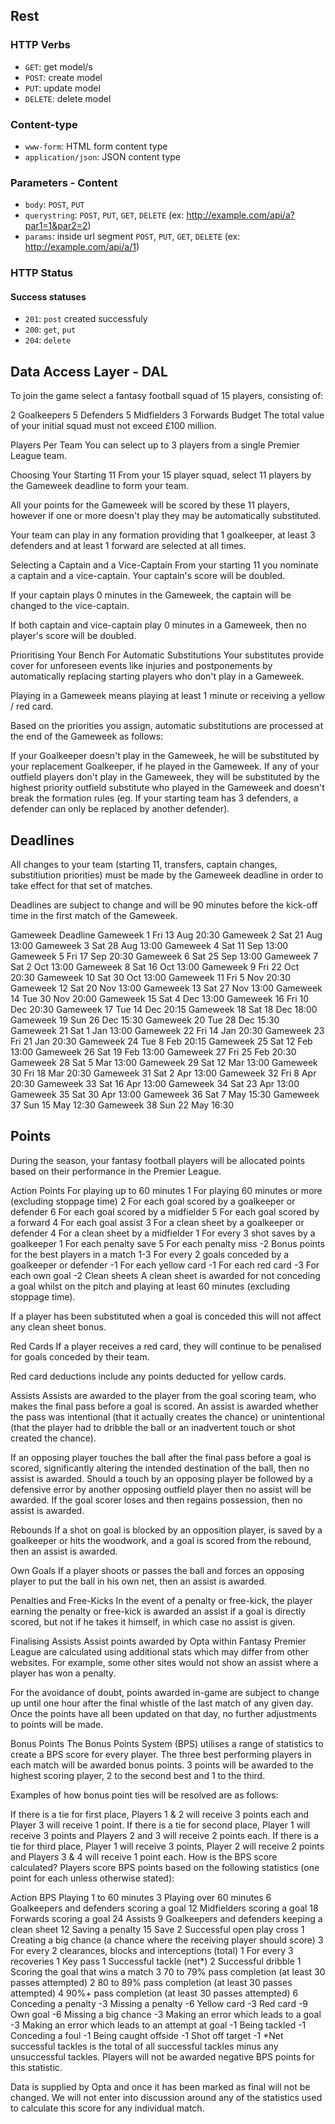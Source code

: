 ## Rest
### HTTP Verbs
- `GET`: get model/s
- `POST`: create model
- `PUT`: update model
- `DELETE`: delete model

### Content-type
- `www-form`: HTML form content type
- `application/json`: JSON content type

### Parameters - Content
- `body`: `POST`, `PUT`
- `querystring`: `POST`, `PUT`, `GET`, `DELETE` (ex: http://example.com/api/a?par1=1&par2=2)
- `params`: inside url segment `POST`, `PUT`, `GET`, `DELETE` (ex: http://example.com/api/a/1)

### HTTP Status
#### Success statuses
- `201`: `post` created successfuly
- `200`: `get`, `put`
- `204`: `delete`

## Data Access Layer - DAL


To join the game select a fantasy football squad of 15 players, consisting of:

2 Goalkeepers
5 Defenders
5 Midfielders
3 Forwards
Budget
The total value of your initial squad must not exceed £100 million.

Players Per Team
You can select up to 3 players from a single Premier League team.





Choosing Your Starting 11
From your 15 player squad, select 11 players by the Gameweek deadline to form your team.

All your points for the Gameweek will be scored by these 11 players, however if one or more doesn't play they may be automatically substituted.

Your team can play in any formation providing that 1 goalkeeper, at least 3 defenders and at least 1 forward are selected at all times.

Selecting a Captain and a Vice-Captain
From your starting 11 you nominate a captain and a vice-captain. Your captain's score will be doubled.

If your captain plays 0 minutes in the Gameweek, the captain will be changed to the vice-captain.

If both captain and vice-captain play 0 minutes in a Gameweek, then no player's score will be doubled.

Prioritising Your Bench For Automatic Substitutions
Your substitutes provide cover for unforeseen events like injuries and postponements by automatically replacing starting players who don't play in a Gameweek.

Playing in a Gameweek means playing at least 1 minute or receiving a yellow / red card.

Based on the priorities you assign, automatic substitutions are processed at the end of the Gameweek as follows:

If your Goalkeeper doesn't play in the Gameweek, he will be substituted by your replacement Goalkeeper, if he played in the Gameweek.
If any of your outfield players don't play in the Gameweek, they will be substituted by the highest priority outfield substitute who played in the Gameweek and doesn't break the formation rules (eg. If your starting team has 3 defenders, a defender can only be replaced by another defender).

## Deadlines
All changes to your team (starting 11, transfers, captain changes, substitiution priorities) must be made by the Gameweek deadline in order to take effect for that set of matches.

Deadlines are subject to change and will be 90 minutes before the kick-off time in the first match of the Gameweek.

Gameweek	Deadline
Gameweek 1	Fri 13 Aug 20:30
Gameweek 2	Sat 21 Aug 13:00
Gameweek 3	Sat 28 Aug 13:00
Gameweek 4	Sat 11 Sep 13:00
Gameweek 5	Fri 17 Sep 20:30
Gameweek 6	Sat 25 Sep 13:00
Gameweek 7	Sat 2 Oct 13:00
Gameweek 8	Sat 16 Oct 13:00
Gameweek 9	Fri 22 Oct 20:30
Gameweek 10	Sat 30 Oct 13:00
Gameweek 11	Fri 5 Nov 20:30
Gameweek 12	Sat 20 Nov 13:00
Gameweek 13	Sat 27 Nov 13:00
Gameweek 14	Tue 30 Nov 20:00
Gameweek 15	Sat 4 Dec 13:00
Gameweek 16	Fri 10 Dec 20:30
Gameweek 17	Tue 14 Dec 20:15
Gameweek 18	Sat 18 Dec 18:00
Gameweek 19	Sun 26 Dec 15:30
Gameweek 20	Tue 28 Dec 15:30
Gameweek 21	Sat 1 Jan 13:00
Gameweek 22	Fri 14 Jan 20:30
Gameweek 23	Fri 21 Jan 20:30
Gameweek 24	Tue 8 Feb 20:15
Gameweek 25	Sat 12 Feb 13:00
Gameweek 26	Sat 19 Feb 13:00
Gameweek 27	Fri 25 Feb 20:30
Gameweek 28	Sat 5 Mar 13:00
Gameweek 29	Sat 12 Mar 13:00
Gameweek 30	Fri 18 Mar 20:30
Gameweek 31	Sat 2 Apr 13:00
Gameweek 32	Fri 8 Apr 20:30
Gameweek 33	Sat 16 Apr 13:00
Gameweek 34	Sat 23 Apr 13:00
Gameweek 35	Sat 30 Apr 13:00
Gameweek 36	Sat 7 May 15:30
Gameweek 37	Sun 15 May 12:30
Gameweek 38	Sun 22 May 16:30



## Points
During the season, your fantasy football players will be allocated points based on their performance in the Premier League.

Action	Points
For playing up to 60 minutes	1
For playing 60 minutes or more (excluding stoppage time)	2
For each goal scored by a goalkeeper or defender	6
For each goal scored by a midfielder	5
For each goal scored by a forward	4
For each goal assist	3
For a clean sheet by a goalkeeper or defender	4
For a clean sheet by a midfielder	1
For every 3 shot saves by a goalkeeper	1
For each penalty save	5
For each penalty miss	-2
Bonus points for the best players in a match	1-3
For every 2 goals conceded by a goalkeeper or defender	-1
For each yellow card	-1
For each red card	-3
For each own goal	-2
Clean sheets
A clean sheet is awarded for not conceding a goal whilst on the pitch and playing at least 60 minutes (excluding stoppage time).

If a player has been substituted when a goal is conceded this will not affect any clean sheet bonus.

Red Cards
If a player receives a red card, they will continue to be penalised for goals conceded by their team.

Red card deductions include any points deducted for yellow cards.

Assists
Assists are awarded to the player from the goal scoring team, who makes the final pass before a goal is scored. An assist is awarded whether the pass was intentional (that it actually creates the chance) or unintentional (that the player had to dribble the ball or an inadvertent touch or shot created the chance).

If an opposing player touches the ball after the final pass before a goal is scored, significantly altering the intended destination of the ball, then no assist is awarded. Should a touch by an opposing player be followed by a defensive error by another opposing outfield player then no assist will be awarded. If the goal scorer loses and then regains possession, then no assist is awarded.

Rebounds
If a shot on goal is blocked by an opposition player, is saved by a goalkeeper or hits the woodwork, and a goal is scored from the rebound, then an assist is awarded.

Own Goals
If a player shoots or passes the ball and forces an opposing player to put the ball in his own net, then an assist is awarded.

Penalties and Free-Kicks
In the event of a penalty or free-kick, the player earning the penalty or free-kick is awarded an assist if a goal is directly scored, but not if he takes it himself, in which case no assist is given.

Finalising Assists
Assist points awarded by Opta within Fantasy Premier League are calculated using additional stats which may differ from other websites. For example, some other sites would not show an assist where a player has won a penalty.

For the avoidance of doubt, points awarded in-game are subject to change up until one hour after the final whistle of the last match of any given day. Once the points have all been updated on that day, no further adjustments to points will be made.

Bonus Points
The Bonus Points System (BPS) utilises a range of statistics to create a BPS score for every player. The three best performing players in each match will be awarded bonus points. 3 points will be awarded to the highest scoring player, 2 to the second best and 1 to the third.

Examples of how bonus point ties will be resolved are as follows:

If there is a tie for first place, Players 1 & 2 will receive 3 points each and Player 3 will receive 1 point.
If there is a tie for second place, Player 1 will receive 3 points and Players 2 and 3 will receive 2 points each.
If there is a tie for third place, Player 1 will receive 3 points, Player 2 will receive 2 points and Players 3 & 4 will receive 1 point each.
How is the BPS score calculated?
Players score BPS points based on the following statistics (one point for each unless otherwise stated):

Action	BPS
Playing 1 to 60 minutes	3
Playing over 60 minutes	6
Goalkeepers and defenders scoring a goal	12
Midfielders scoring a goal	18
Forwards scoring a goal	24
Assists	9
Goalkeepers and defenders keeping a clean sheet	12
Saving a penalty	15
Save	2
Successful open play cross	1
Creating a big chance (a chance where the receiving player should score)	3
For every 2 clearances, blocks and interceptions (total)	1
For every 3 recoveries	1
Key pass	1
Successful tackle (net*)	2
Successful dribble	1
Scoring the goal that wins a match	3
70 to 79% pass completion (at least 30 passes attempted)	2
80 to 89% pass completion (at least 30 passes attempted)	4
90%+ pass completion (at least 30 passes attempted)	6
Conceding a penalty	-3
Missing a penalty	-6
Yellow card	-3
Red card	-9
Own goal	-6
Missing a big chance	-3
Making an error which leads to a goal	-3
Making an error which leads to an attempt at goal	-1
Being tackled	-1
Conceding a foul	-1
Being caught offside	-1
Shot off target	-1
*Net successful tackles is the total of all successful tackles minus any unsuccessful tackles. Players will not be awarded negative BPS points for this statistic.

Data is supplied by Opta and once it has been marked as final will not be changed. We will not enter into discussion around any of the statistics used to calculate this score for any individual match.